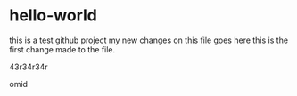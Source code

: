 # hello-world
this is a test github project
my new changes on this file goes here
this is the first change made to the file.

43r34r34r

omid

